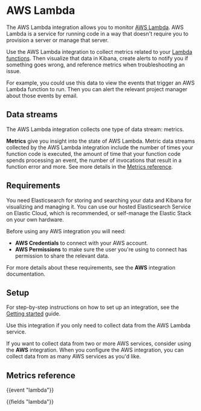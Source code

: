 # AWS Lambda

The AWS Lambda integration allows you to monitor [AWS Lambda](https://aws.amazon.com/lambda/). AWS Lambda is a service for running code in a way that doesn't require you to provision a server or manage that server. 

Use the AWS Lambda integration to collect metrics related to your [Lambda functions](https://aws.amazon.com/lambda/faqs/#AWS_Lambda_functions). Then visualize that data in Kibana, create alerts to notify you if something goes wrong, and reference metrics when troubleshooting an issue.

For example, you could use this data to view the events that trigger an AWS Lambda function to run. Then you can alert the relevant project manager about those events by email.

## Data streams

The AWS Lambda integration collects one type of data stream: metrics.

**Metrics** give you insight into the state of AWS Lambda.
Metric data streams collected by the AWS Lambda integration include the number of times your function code is executed, the amount of time that your function code spends processing an event, the number of invocations that result in a function error and more. See more details in the [Metrics reference](#metrics-reference).

<!-- etc. -->

<!-- Optional notes -->

## Requirements

You need Elasticsearch for storing and searching your data and Kibana for visualizing and managing it.
You can use our hosted Elasticsearch Service on Elastic Cloud, which is recommended, or self-manage the Elastic Stack on your own hardware.

 Before using any AWS integration you will need:

 * **AWS Credentials** to connect with your AWS account.
 * **AWS Permissions** to make sure the user you're using to connect has permission to share the relevant data.

 For more details about these requirements, see the **AWS** integration documentation.

## Setup

<!-- Any prerequisite instructions -->

For step-by-step instructions on how to set up an integration, see the
[Getting started](https://www.elastic.co/guide/en/welcome-to-elastic/current/getting-started-observability.html) guide.

 Use this integration if you only need to collect data from the AWS Lambda service.

 If you want to collect data from two or more AWS services, consider using the **AWS** integration.
 When you configure the AWS integration, you can collect data from as many AWS services as you'd like.

## Metrics reference 

{{event "lambda"}}

{{fields "lambda"}}
